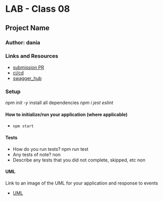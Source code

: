# LAB - Class 08

## Project Name

### Author: dania

### Links and Resources

- [submission PR](https://github.com/401-advanced-javascript-dania/Lab-Class-08/pull/1)
- [ci/cd](https://github.com/401-advanced-javascript-dania/Lab-Class-08/actions)
- [swagger_hub]()


### Setup
*npm init -y*
install all dependencies *npm i jest eslint*
#### How to initialize/run your application (where applicable)

- `npm start`

#### Tests

- How do you run tests?
npm run test
- Any tests of note?
non
- Describe any tests that you did not complete, skipped, etc
non
#### UML

Link to an image of the UML for your application and response to events
- [UML](https://github.com/401-advanced-javascript-dania/Lab-Class-08/blob/lab8/IMG_20200204_232953.jpg)
